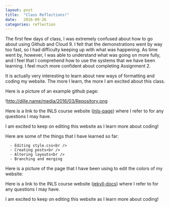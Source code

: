 ```yaml
---
layout: post
title:  "Class Reflections!"
date:   2016-09-26
categories: reflection
---
```

The first few days of class, I was extremely confused about how to go about using Github and Cloud 9. I felt that the demonstrations went by way too fast, so I had difficulty keeping up with what was happening. As time went by, however, I was able to understand what was going on more fully, and I feel that I comprehend how to use the systems that we have been learning. I feel much more confident about completing Assignment 2.

It is actually very interesting to learn about new ways of formatting and coding my website. The more I learn, the more I am excited about this class.

Here is a picture of an example github page:

!http://dille.name/media/2016/03/Repository.png

Here is a link to the INLS course website ([inls-page]) where I refer to for any questions I may have.

[inls-page]: https://silshack.github.io/inls161fall2016/assignments/assignment2/

I am excited to keep on editing this website as I learn more about coding!

Here are some of the things that I have learned so far:

<p>  <div class="manual-content">

      - Editing style.css<br />
      - Creating posts<br />  
      - Altering layouts<br />
      - Branching and merging

Here is a picture of the page that I have been using to edit the colors of my website:

Here is a link to the INLS course website ([jekyll-docs]) where I refer to for any questions I may have.

[jekyll-docs]: https://silshack.github.io/inls161fall2016/assignments/assignment2/

I am excited to keep on editing this website as I learn more about coding!

